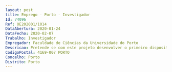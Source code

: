 ```yaml
--- 
layout: post
title: Emprego - Porto - Investigador
Id: 74096
Ref: OE202001/1014
DataAbertura: 2020-01-24
DataFecho: 2020-02-07
Trabalho: Investigador
Empregador: Faculdade de Ciências da Universidade do Porto
Descricao: Pretende se com este projeto desenvolver o primeiro dispositivo 3D de armazenamento de dados utilizando redes auto organizadas de nanofios cilíndricos (nanofibras). O uso de nanofibras neste tipo de dispositivos possui enormes vantagens relativamente às nanofitas  o uso de técnicas de fabrico simples e baratas, que facilitam a implementação industrial e permitem controlar o tamanho dos bits magnéticos  a possibilidade de introduzir constrições químicas (em vez de ranhuras) para a fixação das paredes de domínio magnéticas, evitando o indesejável aquecimento local  e a eliminação do chamado “Walker breakdown”, uma das maiores limitações da velocidade de propagação destas paredes em nanofitas. Deste modo, pretende se controlar o movimento dos domínios magnéticos em nanofibras individuais e respetivas redes ordenadas 3D, desenvolvendo dispositivos de armazenamento magnético mais rápidos e com uma maior capacidade e fiabilidade, fabricados com métodos de baixo custo. Para isso, as principais funções a desempenhar pelo candidato serão   Contactar eletricamente nanofibras magnéticos individuais e respetivas redes ordenadas, utilizando técnicas de nano litografia  Medir e analisar as propriedades magnéticas e de magneto transporte de nanofibras individuais e das respetivas redes ordenadas  Medir a injeção, fixação, libertação e propagação de paredes de domínio magnético em nanofibras individuais e respetivas redes ordenadas  Desenhar um protótipo final de um dispositivo de memória magnética 3D tendo em conta os resultados obtidos ao longo do projeto
CodigoPostal: 4169-007 PORTO
Concelho: Porto
Distrito: Porto
--- 
```

